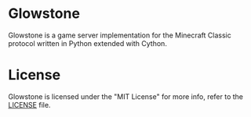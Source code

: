 # Glowstone

Glowstone is a game server implementation for the Minecraft Classic protocol written in Python extended with Cython.

# License

Glowstone is licensed under the "MIT License" for more info, refer to the [LICENSE](LICENSE) file.
